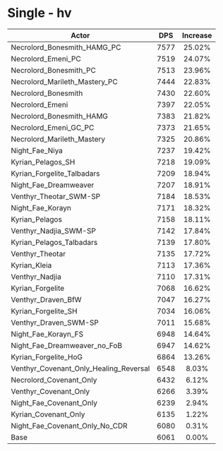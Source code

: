 # Single - hv
| Actor | DPS | Increase |
|---|:---:|:---:|
|Necrolord_Bonesmith_HAMG_PC|7577|25.02%|
|Necrolord_Emeni_PC|7519|24.07%|
|Necrolord_Bonesmith_PC|7513|23.96%|
|Necrolord_Marileth_Mastery_PC|7444|22.83%|
|Necrolord_Bonesmith|7430|22.60%|
|Necrolord_Emeni|7397|22.05%|
|Necrolord_Bonesmith_HAMG|7383|21.82%|
|Necrolord_Emeni_GC_PC|7373|21.65%|
|Necrolord_Marileth_Mastery|7325|20.86%|
|Night_Fae_Niya|7237|19.42%|
|Kyrian_Pelagos_SH|7218|19.09%|
|Kyrian_Forgelite_Talbadars|7209|18.94%|
|Night_Fae_Dreamweaver|7207|18.91%|
|Venthyr_Theotar_SWM-SP|7184|18.53%|
|Night_Fae_Korayn|7171|18.32%|
|Kyrian_Pelagos|7158|18.11%|
|Venthyr_Nadjia_SWM-SP|7142|17.84%|
|Kyrian_Pelagos_Talbadars|7139|17.80%|
|Venthyr_Theotar|7135|17.72%|
|Kyrian_Kleia|7113|17.36%|
|Venthyr_Nadjia|7110|17.31%|
|Kyrian_Forgelite|7068|16.62%|
|Venthyr_Draven_BfW|7047|16.27%|
|Kyrian_Forgelite_SH|7034|16.06%|
|Venthyr_Draven_SWM-SP|7011|15.68%|
|Night_Fae_Korayn_FS|6948|14.64%|
|Night_Fae_Dreamweaver_no_FoB|6947|14.62%|
|Kyrian_Forgelite_HoG|6864|13.26%|
|Venthyr_Covenant_Only_Healing_Reversal|6548|8.03%|
|Necrolord_Covenant_Only|6432|6.12%|
|Venthyr_Covenant_Only|6266|3.39%|
|Night_Fae_Covenant_Only|6239|2.94%|
|Kyrian_Covenant_Only|6135|1.22%|
|Night_Fae_Covenant_Only_No_CDR|6080|0.31%|
|Base|6061|0.00%|
